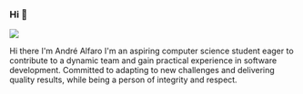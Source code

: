 ### Hi 👋

<img src = "https://i.pinimg.com/originals/a8/4c/b9/a84cb9888bf8fe33cb7604eb29f67a66.jpg">

Hi there I'm André Alfaro
I'm an aspiring computer science student eager to contribute to a dynamic team and gain practical
experience in software development. Committed to adapting to new challenges and delivering quality
results, while being a person of integrity and respect.

